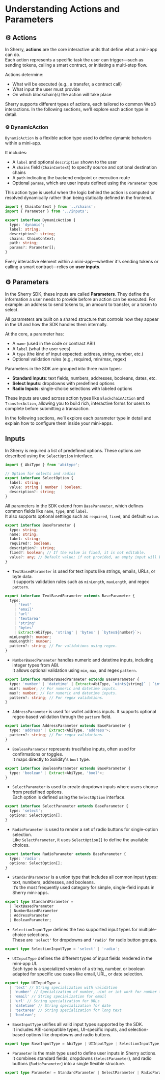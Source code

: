 # Understanding Actions and Parameters

## ⚙️ Actions

In Sherry, **actions** are the core interactive units that define what a mini-app can do.  
Each action represents a specific task the user can trigger—such as sending tokens, calling a smart contract, or initiating a multi-step flow.

Actions determine:

- What will be executed (e.g., a transfer, a contract call)
- What input the user must provide
- On which blockchain(s) the action will take place

Sherry supports different types of actions, each tailored to common Web3 interactions. In the following sections, we'll explore each action type in detail.

### ⚙️ DynamicAction

`DynamicAction` is a flexible action type used to define dynamic behaviors within a mini-app.

It includes:

- A `label` and optional `description` shown to the user
- A `chains` field (`ChainContext`) to specify source and optional destination chains
- A `path` indicating the backend endpoint or execution route
- Optional `params`, which are user inputs defined using the `Parameter` type

This action type is useful when the logic behind the action is computed or resolved dynamically rather than being statically defined in the frontend.

```typescript
import { ChainContext } from '../chains';
import { Parameter } from '../inputs';

export interface DynamicAction {
  type: 'dynamic';
  label: string;
  description?: string;
  chains: ChainContext;
  path: string;
  params?: Parameter[];
}
```

Every interactive element within a mini-app—whether it's sending tokens or calling a smart contract—relies on **user inputs**.

## ⚙️ Parameters

In the Sherry SDK, these inputs are called **Parameters**. They define the information a user needs to provide before an action can be executed. For example: an address to send tokens to, an amount to transfer, or a token to select.

All parameters are built on a shared structure that controls how they appear in the UI and how the SDK handles them internally.

At the core, a parameter has:

- A `name` (used in the code or contract ABI)
- A `label` (what the user sees)
- A `type` (the kind of input expected: address, string, number, etc.)
- Optional validation rules (e.g., required, min/max, regex)

Parameters in the SDK are grouped into three main types:

- **Standard Inputs**: text fields, numbers, addresses, booleans, dates, etc.
- **Select Inputs**: dropdowns with predefined options
- **Radio Inputs**: single-choice selections with labeled options

These inputs are used across action types like `BlockchainAction` and `TransferAction`, allowing you to build rich, interactive forms for users to complete before submitting a transaction.

In the following sections, we’ll explore each parameter type in detail and explain how to configure them inside your mini-apps.

## Inputs

In Sherry is required a list of predefined options. These options are described using the `SelectOption` interface.

```typescript
import { AbiType } from 'abitype';

// Option for selects and radios
export interface SelectOption {
  label: string;
  value: string | number | boolean;
  description?: string;
}
```

All parameters in the SDK extend from `BaseParameter`, which defines common fields like `name`, `type`, and `label`.  
It also supports optional settings such as `required`, `fixed`, and default `value`.

```typescript
export interface BaseParameter {
  type: string;
  name: string;
  label: string;
  required?: boolean;
  description?: string;
  fixed?: boolean; // If the value is fixed, it is not editable.
  value?: any; // Default value; if not provided, an empty input will be rendered.
}
```

- `TextBasedParameter` is used for text inputs like strings, emails, URLs, or byte data.  
  It supports validation rules such as `minLength`, `maxLength`, and regex `pattern`.

```typescript
export interface TextBasedParameter extends BaseParameter {
  type:
    | 'text'
    | 'email'
    | 'url'
    | 'textarea'
    | 'string'
    | 'bytes'
    | Extract<AbiType, 'string' | 'bytes' | `bytes${number}`>;
  minLength?: number;
  maxLength?: number;
  pattern?: string; // For validations using regex.
}
```

- `NumberBasedParameter` handles numeric and datetime inputs, including integer types from ABI.  
  It allows optional validation using `min`, `max`, and regex `pattern`.

```typescript
export interface NumberBasedParameter extends BaseParameter {
  type: 'number' | 'datetime' | Extract<AbiType, `uint${string}` | `int${string}`>;
  min?: number; // For numeric and datetime inputs.
  max?: number; // For numeric and datetime inputs.
  pattern?: string; // For regex validations.
}
```

- `AddressParameter` is used for wallet address inputs. It supports optional regex-based validation through the `pattern` field.

```typescript
export interface AddressParameter extends BaseParameter {
  type: 'address' | Extract<AbiType, 'address'>;
  pattern?: string; // For regex validations.
}
```

- `BooleanParameter` represents true/false inputs, often used for confirmations or toggles.  
  It maps directly to Solidity's `bool` type.

```typescript
export interface BooleanParameter extends BaseParameter {
  type: 'boolean' | Extract<AbiType, 'bool'>;
}
```

- `SelectParameter` is used to create dropdown inputs where users choose from predefined options.  
  Each option is defined using the `SelectOption` interface.

```typescript
export interface SelectParameter extends BaseParameter {
  type: 'select';
  options: SelectOption[];
}
```

- `RadioParameter` is used to render a set of radio buttons for single-option selection.  
  Like `SelectParameter`, it uses `SelectOption[]` to define the available choices.

```typescript
export interface RadioParameter extends BaseParameter {
  type: 'radio';
  options: SelectOption[];
}
```

- `StandardParameter` is a union type that includes all common input types: text, numbers, addresses, and booleans.  
  It’s the most frequently used category for simple, single-field inputs in Sherry mini-apps.

```typescript
export type StandardParameter =
  | TextBasedParameter
  | NumberBasedParameter
  | AddressParameter
  | BooleanParameter;
```

- `SelectionInputType` defines the two supported input types for multiple-choice selections.  
  These are `'select'` for dropdowns and `'radio'` for radio button groups.

```typescript
export type SelectionInputType = 'select' | 'radio';
```

- `UIInputType` defines the different types of input fields rendered in the mini-app UI.  
  Each type is a specialized version of a string, number, or boolean adapted for specific use cases like email, URL, or date selection.

```typescript
export type UIInputType =
  | 'text' // String specialization with validation
  | 'number' // Specialization of number, uint or int work for number too
  | 'email' // String specialization for email
  | 'url' // String specialization for URLs
  | 'datetime' // String specialization for date
  | 'textarea' // String specialization for long text
  | 'boolean';
```

- `BaseInputType` unifies all valid input types supported by the SDK.  
  It includes ABI-compatible types, UI-specific inputs, and selection-based options like dropdowns and radio buttons.

```typescript
export type BaseInputType = AbiType | UIInputType | SelectionInputType;
```

- `Parameter` is the main type used to define user inputs in Sherry actions.  
  It combines standard fields, dropdowns (`SelectParameter`), and radio buttons (`RadioParameter`) into a single flexible structure.

```typescript
export type Parameter = StandardParameter | SelectParameter | RadioParameter;
```

